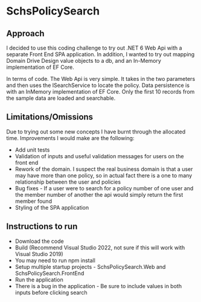 # SchsPolicySearch

## Approach
I decided to use this coding challenge to try out .NET 6 Web Api with a separate Front End SPA application. In addition, I wanted to try out mapping Domain Drive Design value objects 
to a db, and an In-Memory implementation of EF Core.

In terms of code. The Web Api is very simple. It takes in the two parameters and then uses the ISearchService to locate the policy. Data persistence is with an InMemory implementation 
of EF Core. Only the first 10 records from the sample data are loaded and searchable.

## Limitations/Omissions
Due to trying out some new concepts I have burnt through the allocated time. Improvements I would make are the following:
- Add unit tests
- Validation of inputs and useful validation messages for users on the front end
- Rework of the domain. I suspect the real business domain is that a user may have more than one policy, so in actual fact there is a one to many relationship between the user and policies
- Bug fixes - If a user were to search for a policy number of one user and the member number of another the api would simply return the first member found
- Styling of the SPA application

## Instructions to run
- Download the code
- Build (Recommend Visual Studio 2022, not sure if this will work with Visual Studio 2019)
- You may need to run npm install
- Setup multiple startup projects - SchsPolicySearch.Web and SchsPolicySearch.FrontEnd
- Run the application
- There is a bug in the application - Be sure to include values in both inputs before clicking search
